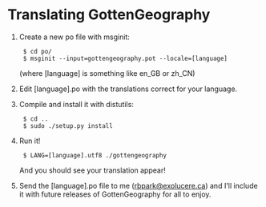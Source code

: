 # Translating GottenGeography

1. Create a new po file with msginit:
    
        $ cd po/
        $ msginit --input=gottengeography.pot --locale=[language]
    
    (where [language] is something like en_GB or zh_CN)
    
2. Edit [language].po with the translations correct for your language.
    
3. Compile and install it with distutils:
    
        $ cd ..
        $ sudo ./setup.py install
    
4. Run it!
    
        $ LANG=[language].utf8 ./gottengeography
    
    And you should see your translation appear!
    
5. Send the [language].po file to me (rbpark@exolucere.ca) and I'll include it
with future releases of GottenGeography for all to enjoy.
